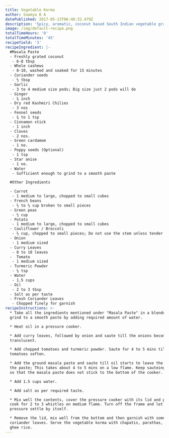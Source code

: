 ```yaml
---
title: Vegetable Korma
author: Sowmya B A
datePublished: 2017-05-23T06:40:32.479Z
description: 'Spicy, aromatic, coconut based South Indian vegetable gravy.'
image: /img/default-recipe.png
totalTimeHours: '0'
totalTimeMinutes: '45'
recipeYield: '3'
recipeIngredient: |-
  #Masala Paste
  - Freshly grated coconut
   - 6-8 tbsp
  - Whole cashews
   - 8-10, washed and soaked for 15 minutes
  - Coriander seeds
   - ½ tbsp
  - Garlic
   - 3 to 4 medium size pods; Big size just 2 pods will do
  - Ginger
   - ¾ inch
  - Dry red Kashmiri Chilies
   - 3 nos
  - Fennel seeds
   - ¾ to 1 tsp
  - Cinnamon stick
   - 1 inch
  - Cloves
   - 2 nos.
  - Green cardamom
   - 1 no.
  - Poppy seeds (Optional)
   - 1 tsp
  - Star anise
   - 1 no.
  - Water
   - Sufficient enough to grind to a smooth paste

  #Other Ingredients

  - Carrot
   - 1 medium to large, chopped to small cubes
  - French beans
   - ½ to ⅓ cup broken to small pieces
  - Green peas
   - ½ cup
  - Potato
   - 1 medium to large, chopped to small cubes
  - Cauliflower / Broccoli
   - ½ cup, chopped to small pieces; Do not use the stem unless tender
  - Onion
   - 1 medium sized
  - Curry Leaves
   - 8 to 10 leaves
  -  Tomato
   - 1 medium sized
  - Turmeric Powder
   - ¼ tsp
  - Water
   - 1.5 cups
  - Oil
   - 2 to 3 tbsp
  - Salt as per taste
  - Fresh Coriander Leaves
   - Chopped finely for garnish
recipeInstructions: >-
  * Take all the ingredients mentioned under "Masala Paste" in a blender and
  grind to a smooth paste by adding required amount of water.

  * Heat oil in a pressure cooker.

  * Add curry leaves, followed by onion and saute till the onions become
  translucent.

  * Add chopped tomatoes and turmeric powder. Saute for 4 to 5 mins till the
  tomatoes soften.

  * Add the ground masala paste and saute till oil starts to leave the sides of
  the paste; This takes about 4 to 5 mins on a low flame. Keep sauteing often,
  so that the masala paste does not stick to the bottom of the cooker.

  * Add 1.5 cups water.

  * Add salt as per required taste.

  * Mix well the contents, cover the pressure cooker with its lid and pressure
  cook for 2 to 3 whistles on medium flame. Turn off the frame and let the
  pressure settle by itself.

  * Remove the lid, mix well from the bottom and then garnish with some
  coriander leaves. Serve the vegetable korma with chapatis, parathas, pooris or
  ghee rice.
---
```





